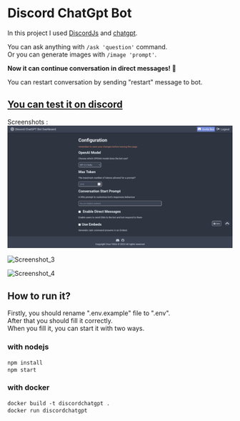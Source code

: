 # Discord ChatGpt Bot

In this project I used [DiscordJs](https://github.com/discordjs/discord.js) and [chatgpt](https://github.com/transitive-bullshit/chatgpt-api).

You can ask anything with ```/ask 'question'``` command.\
Or you can generate images with ```/image 'prompt'```.

**Now it can continue conversation in direct messages! :tada:**

You can restart conversation by sending "restart" message to bot.

## [You can test it on discord](https://discord.gg/xggt6w6Sz4)

Screenshots : 
![Screenshot_1](https://raw.githubusercontent.com/onury5506/Discord-ChatGPT-Bot/master/screen_shot/Screenshot_1.jpg)

![Screenshot_3](https://raw.githubusercontent.com/onury5506/Discord-ChatGPT-Bot/master/screen_shot/Screenshot_3.jpg)

![Screenshot_4](https://raw.githubusercontent.com/onury5506/Discord-ChatGPT-Bot/master/screen_shot/Screenshot_4.jpg)

## How to run it?

Firstly, you should rename ".env.example" file to ".env".\
After that you should fill it correctly.\
When you fill it, you can start it with two ways.
### with nodejs

```
npm install
npm start
```

### with docker
```
docker build -t discordchatgpt .
docker run discordchatgpt
```